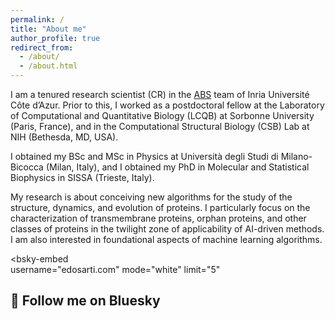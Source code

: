```yaml
---
permalink: /
title: "About me"
author_profile: true
redirect_from: 
  - /about/
  - /about.html
---
```


I am a tenured research scientist (CR) in the [ABS](https://team.inria.fr/abs/) team of Inria Université Côte d’Azur. Prior to this, I worked as a postdoctoral fellow at the Laboratory of Computational and Quantitative Biology (LCQB) at Sorbonne University (Paris, France), and in the Computational Structural Biology (CSB) Lab at NIH (Bethesda, MD, USA). 

I obtained my BSc and MSc in Physics at Università degli Studi di Milano-Bicocca (Milan, Italy), and I obtained my PhD in Molecular and Statistical Biophysics in SISSA (Trieste, Italy).

My research is about conceiving new algorithms for the study of the structure, dynamics, and evolution of proteins. I particularly focus on the characterization of transmembrane proteins, orphan proteins, and other classes of proteins in the twilight zone of applicability of AI-driven methods. I am also interested in foundational aspects of machine learning algorithms.


<script src="https://cdn.jsdelivr.net/npm/bsky-embed/dist/bsky-embed.es.js" async></script>
<bsky-embed  
  username="edosarti.com"
  mode="white"
  limit="5"  
>  
<h2>🔵 Follow me on Bluesky</h2>
</bsky-embed>

